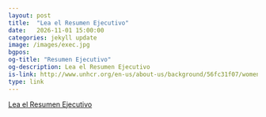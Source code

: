 ```yaml
---
layout: post
title:  "Lea el Resumen Ejecutivo"
date:   2026-11-01 15:00:00
categories: jekyll update
image: /images/exec.jpg
bgpos:
og-title: "Resumen Ejecutivo"
og-description: Lea el Resumen Ejecutivo
is-link: http://www.unhcr.org/en-us/about-us/background/56fc31f07/women-on-the-run-executive-summary-spanish.html
type: link
---
```


<a href="{{ page.is-link }}" target="_blank">Lea el Resumen Ejecutivo</a>